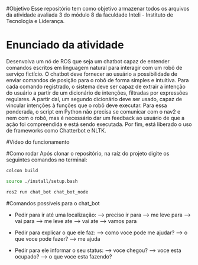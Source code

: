 #Objetivo
Esse repositório tem como objetivo armazenar todos os arquivos da atividade avaliada 3 do módulo 8 da faculdade Inteli - Instituto de Tecnologia e Liderança.

# Enunciado da atividade

Desenvolva um nó de ROS que seja um chatbot capaz de entender comandos escritos em linguagem natural para interagir com um robô de serviço fictício. O chatbot deve fornecer ao usuário a possibilidade de enviar comandos de posição para o robô de forma simples e intuitiva. Para cada comando registrado, o sistema deve ser capaz de extrair a intenção do usuário a partir de um dicionário de intenções, filtradas por expressões regulares. A partir daí, um segundo dicionário deve ser usado, capaz de vincular intenções à funções que o robô deve executar. Para essa ponderada, o script em Python não precisa se comunicar com o nav2 e nem com o robô, mas é necessário dar um feedback ao usuário de que a ação foi compreendida e está sendo executada. Por fim, está liberado o uso de frameworks como Chatterbot e NLTK.

#Vídeo do funcionamento
<aqui>

#Como rodar
Após clonar o repositório, na raíz do projeto digite os seguintes comandos no terminal:

```bash
colcon build
```

```bash
source ./install/setup.bash
```

```bash
ros2 run chat_bot chat_bot_node
```

#Comandos possíveis para o chat_bot

- Pedir para ir até uma localização:
  --> preciso ir para <local>
  --> me leve para <local>
  --> vai para <local>
  --> me leve ate <local>
  --> vai ate <local>
  --> vamos para <local>

- Pedir para explicar o que ele faz:
  --> como voce pode me ajudar?
  --> o que voce pode fazer?
  --> me ajuda

- Pedir para ele informar o seu status:
  --> voce chegou?
  --> voce esta ocupado?
  --> o que voce esta fazendo?
